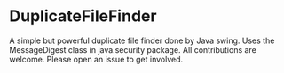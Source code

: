 # DuplicateFileFinder
A simple but powerful duplicate file finder done by Java swing.
Uses the MessageDigest class in java.security package.
All contributions are welcome. Please open an issue to get involved.
